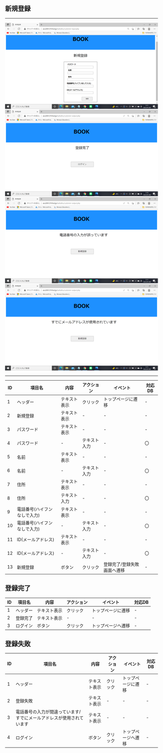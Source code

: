 ## 新規登録
*****
<img src="https://github.com/Aso2001219/team/blob/main/%E8%A8%AD%E8%A8%88%E6%9B%B8/%E7%94%BB%E9%9D%A2%E8%A9%B3%E7%B4%B0%E5%9B%B3/img/2022-01-09%20(3).png?raw=true">
<img src="https://github.com/Aso2001219/team/blob/main/%E8%A8%AD%E8%A8%88%E6%9B%B8/%E7%94%BB%E9%9D%A2%E8%A9%B3%E7%B4%B0%E5%9B%B3/img/2022-01-09%20(6).png?raw=true">
<img src="https://github.com/Aso2001219/team/blob/main/%E8%A8%AD%E8%A8%88%E6%9B%B8/%E7%94%BB%E9%9D%A2%E8%A9%B3%E7%B4%B0%E5%9B%B3/img/2022-01-09%20(4).png?raw=true">
<img src="https://github.com/Aso2001219/team/blob/main/%E8%A8%AD%E8%A8%88%E6%9B%B8/%E7%94%BB%E9%9D%A2%E8%A9%B3%E7%B4%B0%E5%9B%B3/img/2022-01-09%20(5).png?raw=true">


*****
|ID|項目名|内容|アクション|イベント|対応DB|
|--|----|---|---------|--------|-----|
|1|ヘッダー|テキスト表示|クリック|トップページに遷移|-|
|2|新規登録|テキスト表示|-|-|-|
|3|パスワード|テキスト表示|-|-|-|
|4|パスワード|-|テキスト入力|-|〇|
|5|名前|テキスト表示|-|-|-|
|6|名前|-|テキスト入力|-|〇|
|7|住所|テキスト表示|-|-|-|
|8|住所|テキスト入力|-|-|〇|
|9|電話番号(ハイフンなしで入力)|テキスト表示|-|-|-|
|10|電話番号(ハイフンなしで入力)|-|テキスト入力|-|〇|
|11|ID(メールアドレス)|テキスト表示|-|-|-|
|12|ID(メールアドレス)|-|テキスト入力|-|〇|
|13|新規登録|ボタン|クリック|登録完了/登録失敗画面へ遷移|-|

## 登録完了
|ID|項目名|内容|アクション|イベント|対応DB|
|--|----|---|---------|--------|-----|
|1|ヘッダー|テキスト表示|クリック|トップページに遷移|-|
|2|登録完了|テキスト表示|-|-|-|
|3|ログイン|ボタン|クリック|トップページへ遷移|-|

## 登録失敗
|ID|項目名|内容|アクション|イベント|対応DB|
|--|----|---|---------|--------|-----|
|1|ヘッダー|テキスト表示|クリック|トップページに遷移|-|
|2|登録失敗|テキスト表示|-|-|-|
|3|電話番号の入力が間違っています/すでにメールアドレスが使用されています|テキスト表示|-|-|-|
|4|ログイン|ボタン|クリック|トップページへ遷移|-|

